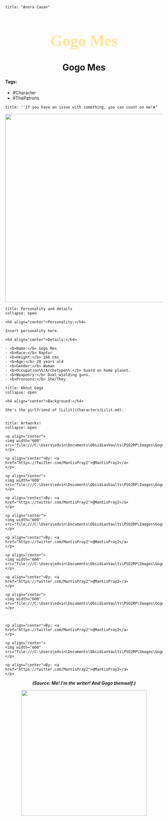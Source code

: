 ```markdown

title: "Anora Casan"

```

<h1 align="center" style="color: #ffe596; font-family:pso2_font; font-size:50px;">Gogo Mes</h1>
<h1 align="center">Gogo Mes</h1>

#### Tags:
- #Character
- #ThePatrons

```ad-quote
title: ''If you have an issue with something, you can count on me!A"
```

<p align="center">
	<img width="600" src="C:\Users\edvin\Documents\ObsidianVaults\PSO2RP\Images\Gogo\Gogo (1).png">
</p>




```ad-summary
title: Personality and details
collapse: open

<h4 align="center">Personality:</h4>

Insert personality here.

<h4 align="center">Details:</h4>

- <b>Name:</b> Gogo Mes
- <b>Race:</b> Raptor
- <b>Height:</b> 168 cms
- <b>Age:</b> 20 years old
- <b>Gender:</b> Woman
- <b>Occupation%%/Archetype%%:</b> Guard on home planet.
- <b>Weaponry:</b> Dual-wielding guns.
- <b>Pronouns:</b> She/They

```

```ad-summary
title: About Gogo
collapse: open

<h4 align="center">Background:</h4>

She's the girlfriend of [Lilit](Characters/Lilit.md).


```

```ad-note
title: Artworks!
collapse: open

<p align="center">
<img width="600" src="file:///C:\Users\edvin\Documents\ObsidianVaults\PSO2RP\Images\Gogo\gogowaa.png">
</p>

<p align="center">By: <a href="https://twitter.com/MantisPray2">@MantisPray2</a>
</p>

<p align="center">
<img width="600" src="file:///C:\Users\edvin\Documents\ObsidianVaults\PSO2RP\Images\Gogo\huggg.png">
</p>

<p align="center">By: <a href="https://twitter.com/MantisPray2">@MantisPray2</a>
</p>

<p align="center">
<img width="600" src="file:///C:\Users\edvin\Documents\ObsidianVaults\PSO2RP\Images\Gogo\kabedon.png">
</p>

<p align="center">By: <a href="https://twitter.com/MantisPray2">@MantisPray2</a>
</p>

<p align="center">
<img width="600" src="file:///C:\Users\edvin\Documents\ObsidianVaults\PSO2RP\Images\Gogo\themtmmm.png">
</p>

<p align="center">By: <a href="https://twitter.com/MantisPray2">@MantisPray2</a>
</p>

<p align="center">
<img width="600" src="file:///C:\Users\edvin\Documents\ObsidianVaults\PSO2RP\Images\Gogo\themtwhem.png">
</p>



<p align="center">By: <a href="https://twitter.com/MantisPray2">@MantisPray2</a>
</p>

<p align="center">
<img width="600" src="file:///C:\Users\edvin\Documents\ObsidianVaults\PSO2RP\Images\Gogo\women.png">
</p>

<p align="center">By: <a href="https://twitter.com/MantisPray2">@MantisPray2</a>
</p>
```

***<p align="center">(Source: <a>Me! I'm the writer! And Gogo themself.</a>) </p>***



<p align="center">
<img width="400" src="file:///C:\Users\edvin\Documents\ObsidianVaults\PSO2RP\Images\Gogo\gogowaa.png">
</p>